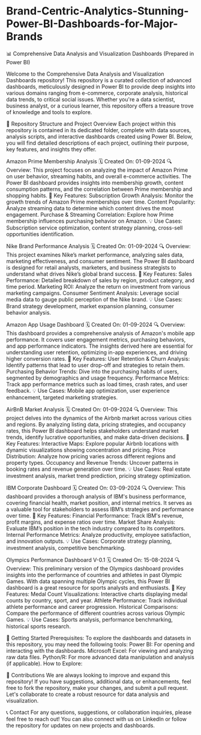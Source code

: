 # Brand-Centric-Analytics-Stunning-Power-BI-Dashboards-for-Major-Brands

📊 Comprehensive Data Analysis and Visualization Dashboards (Prepared in Power BI)

Welcome to the Comprehensive Data Analysis and Visualization Dashboards repository! This repository is a curated collection of advanced dashboards, meticulously designed in Power BI to provide deep insights into various domains ranging from e-commerce, corporate analysis, historical data trends, to critical social issues. Whether you're a data scientist, business analyst, or a curious learner, this repository offers a treasure trove of knowledge and tools to explore.

🌟 Repository Structure and Project Overview Each project within this repository is contained in its dedicated folder, complete with data sources, analysis scripts, and interactive dashboards created using Power BI. Below, you will find detailed descriptions of each project, outlining their purpose, key features, and insights they offer.

Amazon Prime Membership Analysis 🗓️ Created On: 01-09-2024
🔍 Overview: This project focuses on analyzing the impact of Amazon Prime on user behavior, streaming habits, and overall e-commerce activities. The Power BI dashboard provides insights into membership growth, content consumption patterns, and the correlation between Prime membership and shopping habits.
🚀 Key Features:
Subscription Growth Analysis: Monitor the growth trends of Amazon Prime memberships over time.
Content Popularity: Analyze streaming data to determine which content drives the most engagement.
Purchase & Streaming Correlation: Explore how Prime membership influences purchasing behavior on Amazon. 💡 Use Cases: Subscription service optimization, content strategy planning, cross-sell opportunities identification.

Nike Brand Performance Analysis 🗓️ Created On: 01-09-2024
🔍 Overview: This project examines Nike’s market performance, analyzing sales data, marketing effectiveness, and consumer sentiment. The Power BI dashboard is designed for retail analysts, marketers, and business strategists to understand what drives Nike’s global brand success.
🚀 Key Features:
Sales Performance: Detailed breakdown of sales by region, product category, and time period.
Marketing ROI: Analyze the return on investment from various marketing campaigns.
Consumer Sentiment Analysis: Leverage social media data to gauge public perception of the Nike brand. 💡 Use Cases: Brand strategy development, market expansion planning, consumer behavior analysis.

Amazon App Usage Dashboard 🗓️ Created On: 01-09-2024
🔍 Overview: This dashboard provides a comprehensive analysis of Amazon's mobile app performance. It covers user engagement metrics, purchasing behaviors, and app performance indicators. The insights derived here are essential for understanding user retention, optimizing in-app experiences, and driving higher conversion rates.
🚀 Key Features:
User Retention & Churn Analysis: Identify patterns that lead to user drop-off and strategies to retain them.
Purchasing Behavior Trends: Dive into the purchasing habits of users, segmented by demographics and usage frequency.
Performance Metrics: Track app performance metrics such as load times, crash rates, and user feedback. 💡 Use Cases: Mobile app optimization, user experience enhancement, targeted marketing strategies.

AirBnB Market Analysis 🗓️ Created On: 01-09-2024
🔍 Overview: This project delves into the dynamics of the Airbnb market across various cities and regions. By analyzing listing data, pricing strategies, and occupancy rates, this Power BI dashboard helps stakeholders understand market trends, identify lucrative opportunities, and make data-driven decisions.
🚀 Key Features:
Interactive Maps: Explore popular Airbnb locations with dynamic visualizations showing concentration and pricing.
Price Distribution: Analyze how pricing varies across different regions and property types.
Occupancy and Revenue Trends: Uncover patterns in booking rates and revenue generation over time. 💡 Use Cases: Real estate investment analysis, market trend prediction, pricing strategy optimization.

IBM Corporate Dashboard 🗓️ Created On: 03-09-2024
🔍 Overview: This dashboard provides a thorough analysis of IBM's business performance, covering financial health, market position, and internal metrics. It serves as a valuable tool for stakeholders to assess IBM’s strategies and performance over time.
🚀 Key Features:
Financial Performance: Track IBM's revenue, profit margins, and expense ratios over time.
Market Share Analysis: Evaluate IBM’s position in the tech industry compared to its competitors.
Internal Performance Metrics: Analyze productivity, employee satisfaction, and innovation outputs. 💡 Use Cases: Corporate strategy planning, investment analysis, competitive benchmarking.

Olympics Performance Dashboard V-0.1 🗓️ Created On: 15-08-2024
🔍 Overview: This preliminary version of the Olympics dashboard provides insights into the performance of countries and athletes in past Olympic Games. With data spanning multiple Olympic cycles, this Power BI dashboard is a great resource for sports analysts and enthusiasts.
🚀 Key Features:
Medal Count Visualizations: Interactive charts displaying medal counts by country, sport, and year.
Athlete Performance: Track individual athlete performance and career progression.
Historical Comparisons: Compare the performance of different countries across various Olympic Games. 💡 Use Cases: Sports analysis, performance benchmarking, historical sports research.

🚀 Getting Started Prerequisites: To explore the dashboards and datasets in this repository, you may need the following tools:
Power BI: For opening and interacting with the dashboards.
Microsoft Excel: For viewing and analyzing raw data files.
Python/R: For more advanced data manipulation and analysis (if applicable).
How to Explore:

🤝 Contributions We are always looking to improve and expand this repository! If you have suggestions, additional data, or enhancements, feel free to fork the repository, make your changes, and submit a pull request. Let's collaborate to create a robust resource for data analysis and visualization.

📞 Contact For any questions, suggestions, or collaboration inquiries, please feel free to reach out! You can also connect with us on LinkedIn or follow the repository for updates on new projects and dashboards.
